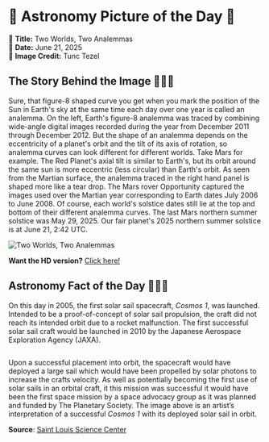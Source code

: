 # 🌌 Astronomy Picture of the Day 🌌
🔭 **Title:** Two Worlds, Two Analemmas  
📅 **Date:** June 21, 2025  
📸 **Image Credit:** Tunc Tezel  

## The Story Behind the Image 🧑‍🚀🔭
Sure, that figure-8 shaped curve you get when you mark the position of the Sun in Earth's sky at the same time each day over one year is called an analemma. On the left, Earth's figure-8 analemma was traced by combining wide-angle digital images recorded during the year from December 2011 through December 2012. But the shape of an analemma depends on the eccentricity of a planet's orbit and the tilt of its axis of rotation, so analemma curves can look different for different worlds. Take Mars for example. The Red Planet's axial tilt is similar to Earth's, but its orbit around the same sun is more eccentric (less circular) than Earth's orbit. As seen from the Martian surface, the analemma traced in the right hand panel is shaped more like a tear drop. The Mars rover Opportunity captured the images used over the Martian year corresponding to Earth dates July 2006 to June 2008. Of course, each world's solstice dates still lie at the top and bottom of their different analemma curves. The last Mars northern summer solstice was May 29, 2025. Our fair planet's 2025 northern summer solstice is at June 21, 2:42 UTC.

![Two Worlds, Two Analemmas](https://apod.nasa.gov/apod/image/2506/AnalemmaEarthMars1200.jpg)

**Want the HD version?** [Click here!](https://apod.nasa.gov/apod/image/2506/AnalemmaEarthMars.jpg)

## Astronomy Fact of the Day 👩‍🚀🚀 
<p>On this day in 2005, the first solar sail spacecraft, <i>Cosmos 1</i>, was launched. Intended to be a proof-of-concept of solar sail propulsion, the craft did not reach its intended orbit due to a rocket malfunction. The first successful solar sail craft would be launched in 2010 by the Japanese Aerospace Exploration Agency (JAXA).</p>
<p><img src="https://www.slsc.org/wp-content/uploads/2025/06/jun-21.jpg" alt=""/></p>
<p>Upon a successful placement into orbit, the spacecraft would have deployed a large sail which would have been propelled by solar photons to increase the crafts velocity. As well as potentially becoming the first use of solar sails in an orbital craft, it this mission was successful it would have been the first space mission by a space advocacy group as it was planned and funded by The Planetary Society. The image above is an artist’s interpretation of a successful <i>Cosmos 1</i> with its deployed solar sail in orbit.</p>

**Source**: [Saint Louis Science Center](https://www.slsc.org/astronomy-fact-of-the-day-june-21-2025/)
